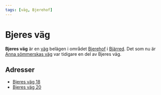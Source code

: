 ```yaml
---
tags: [väg, Bjerehof]
---
```


# Bjeres väg

**Bjeres väg** är en [väg](väg.md) belägen i området [Bjerehof](Bjerehof.md) i [Bjärred](Bjärred.md). Det som nu är [Anna sömmerskas väg](Anna%20sömmerskas%20väg.md) var tidigare en del av Bjeres väg.

## Adresser

* [Bjeres väg 18](Bjeres%20väg%2018.md)
* [Bjeres väg 20](Bjeres%20väg%2020.md)
